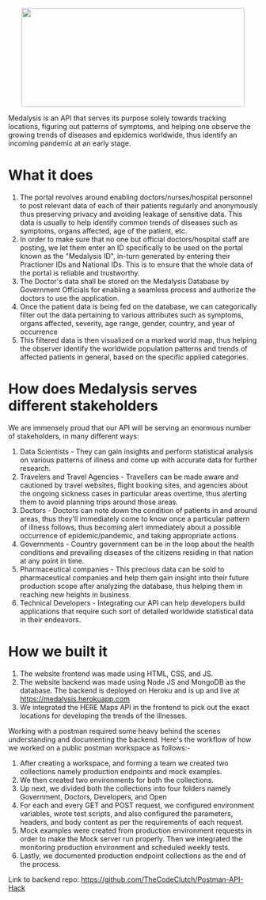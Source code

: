 <p align="center">
<img width="450" height="200" src="https://github.com/TheCodeClutch/Postman-API-Hack-frontend/blob/main/images/logo.JPG">
</p>

Medalysis is an API that serves its purpose solely towards tracking locations, figuring out patterns of symptoms, and helping one observe the growing trends of diseases and epidemics worldwide, thus identify an incoming pandemic at an early stage.

# What it does

1. The portal revolves around enabling doctors/nurses/hospital personnel to post relevant data of each of their patients regularly and anonymously thus preserving privacy and avoiding leakage of sensitive data. This data is usually to help identify common trends of diseases such as symptoms, organs affected, age of the patient, etc.
2. In order to make sure that no one but official doctors/hospital staff are posting, we let them enter an ID specifically to be used on the portal known as the "Medalysis ID", in-turn generated by entering their Practioner IDs and National IDs. This is to ensure that the whole data of the portal is reliable and trustworthy.
3. The Doctor's data shall be stored on the Medalysis Database by Government Officials for enabling a seamless process and authorize the doctors to use the application.
4. Once the patient data is being fed on the database, we can categorically filter out the data pertaining to various attributes such as symptoms, organs affected, severity, age range, gender, country, and year of occurrence
5. This filtered data is then visualized on a marked world map, thus helping the observer identify the worldwide population patterns and trends of affected patients in general, based on the specific applied categories.


# How does Medalysis serves different stakeholders

We are immensely proud that our API will be serving an enormous number of stakeholders, in many different ways: 
1. Data Scientists - They can gain insights and perform statistical analysis on various patterns of illness and come up with accurate data for further research.
2. Travelers and Travel Agencies - Travellers can be made aware and cautioned by travel websites, flight booking sites, and agencies about the ongoing sickness cases in particular areas overtime, thus alerting them to avoid planning trips around those areas.
3. Doctors - Doctors can note down the condition of patients in and around areas, thus they'll immediately come to know once a particular pattern of illness follows, thus becoming alert immediately about a possible occurrence of epidemic/pandemic, and taking appropriate actions.
4. Governments - Country government can be in the loop about the health conditions and prevailing diseases of the citizens residing in that nation at any point in time.
5. Pharmaceutical companies - This precious data can be sold to pharmaceutical companies and help them gain insight into their future production scope after analyzing the database, thus helping them in reaching new heights in business.
6. Technical Developers - Integrating our API can help developers build applications that require such sort of detailed worldwide statistical data in their endeavors.

# How we built it

1. The website frontend was made using HTML, CSS, and JS.
2. The website backend was made using Node JS and MongoDB as the database. The backend is deployed on Heroku and is up and live at https://medalysis.herokuapp.com
3. We integrated the HERE Maps API in the frontend to pick out the exact locations for developing the trends of the illnesses.

Working with a postman required some heavy behind the scenes understanding and documenting the backend.
Here's the workflow of how we worked on a public postman workspace as follows:-

1. After creating a workspace, and forming a team we created two collections namely production endpoints and mock examples.
2. We then created two environments for both the collections.
3. Up next, we divided both the collections into four folders namely Government, Doctors, Developers, and Open
4. For each and every GET and POST request, we configured environment variables, wrote test scripts, and also configured the parameters, headers, and body content as per the requirements of each request.
5. Mock examples were created from production environment requests in order to make the Mock server run properly. Then we integrated the monitoring production environment and scheduled weekly tests.
6. Lastly, we documented production endpoint collections as the end of the process.

Link to backend repo: https://github.com/TheCodeClutch/Postman-API-Hack
